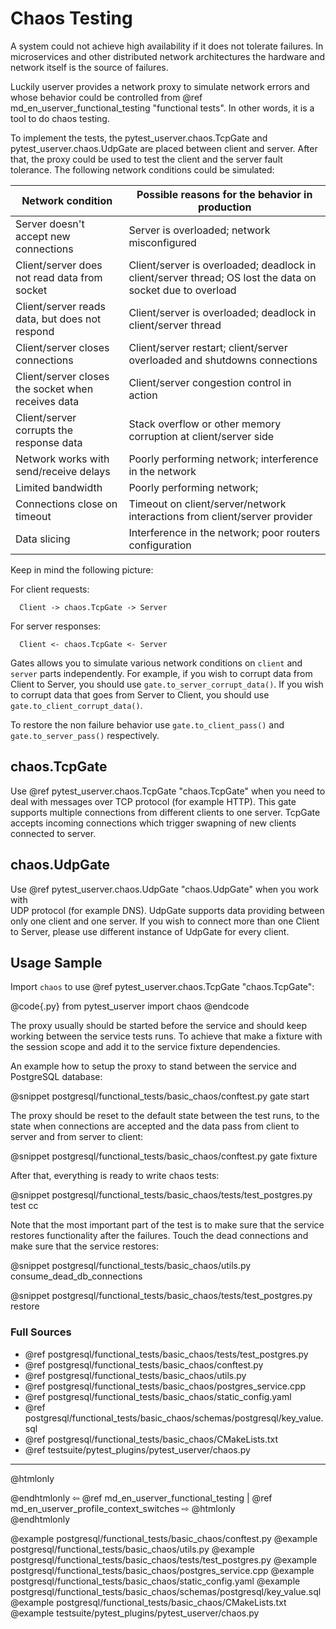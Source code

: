 # Chaos Testing

A system could not achieve high availability if it does not tolerate failures. In
microservices and other distributed network architectures the hardware and
network itself is the source of failures.

Luckily userver provides a network proxy to simulate network errors and whose
behavior could be controlled from
@ref md_en_userver_functional_testing "functional tests". In other
words, it is a tool to do chaos testing.

To implement the tests, the pytest_userver.chaos.TcpGate and pytest_userver.chaos.UdpGate 
are placed between client and server. After that, the proxy could be used to 
test the client and the server fault tolerance. The following network conditions
could be simulated: 

| Network condition                                   | Possible reasons for the behavior in production                 |
|-----------------------------------------------------|-----------------------------------------------------------------|
| Server doesn't accept new connections               | Server is overloaded; network misconfigured                     |
| Client/server does not read data from socket        | Client/server is overloaded; deadlock in client/server thread; OS lost the data on socket due to overload |
| Client/server reads data, but does not respond      | Client/server is overloaded; deadlock in client/server thread   |
| Client/server closes connections                    | Client/server restart; client/server overloaded and shutdowns connections |
| Client/server closes the socket when receives data  | Client/server congestion control in action                      |
| Client/server corrupts the response data            | Stack overflow or other memory corruption at client/server side |
| Network works with send/receive delays              | Poorly performing network; interference in the network          |
| Limited bandwidth                                   | Poorly performing network;                                      |
| Connections close on timeout                        | Timeout on client/server/network interactions from client/server provider |
| Data slicing                                        | Interference in the network; poor routers configuration         |



Keep in mind the following picture:

For client requests:
```
  Client -> chaos.TcpGate -> Server
```

For server responses:
```
  Client <- chaos.TcpGate <- Server
```

Gates allows you to simulate various network conditions on `client`
and `server` parts independently. For example, if you wish to corrupt data from
Client to Server, you should use `gate.to_server_corrupt_data()`. If you wish
to corrupt data that goes from Server to Client, you should use
`gate.to_client_corrupt_data()`.

To restore the non failure behavior use `gate.to_client_pass()` and
`gate.to_server_pass()` respectively.

## chaos.TcpGate

Use @ref pytest_userver.chaos.TcpGate "chaos.TcpGate" when you need to
deal with messages over TCP protocol (for example HTTP). This gate supports
multiple connections from different clients to one server. TcpGate accepts
incoming connections which trigger swapning of new clients connected to
server.

## chaos.UdpGate

Use @ref pytest_userver.chaos.UdpGate "chaos.UdpGate" when you work with  
UDP protocol (for example DNS). UdpGate supports data providing between 
only one client and one server. If you wish to connect more than one Client
to Server, please use different instance of UdpGate for every client.

## Usage Sample

Import `chaos` to use @ref pytest_userver.chaos.TcpGate "chaos.TcpGate":

@code{.py}
from pytest_userver import chaos
@endcode

The proxy usually should be started before the service and should keep working
between the service tests runs. To achieve that make a fixture with the session
scope and add it to the service fixture dependencies.

An example how to setup the proxy to stand between the service and PostgreSQL
database:

@snippet postgresql/functional_tests/basic_chaos/conftest.py  gate start

The proxy should be reset to the default state between the test runs, to the
state when connections are accepted and the data pass from client to server and
from server to client:

@snippet postgresql/functional_tests/basic_chaos/conftest.py  gate fixture

After that, everything is ready to write chaos tests:

@snippet postgresql/functional_tests/basic_chaos/tests/test_postgres.py  test cc

Note that the most important part of the test is to make sure that the service
restores functionality after the failures. Touch the dead connections and make
sure that the service restores:

@snippet postgresql/functional_tests/basic_chaos/utils.py  consume_dead_db_connections

@snippet postgresql/functional_tests/basic_chaos/tests/test_postgres.py  restore


### Full Sources

* @ref postgresql/functional_tests/basic_chaos/tests/test_postgres.py
* @ref postgresql/functional_tests/basic_chaos/conftest.py
* @ref postgresql/functional_tests/basic_chaos/utils.py
* @ref postgresql/functional_tests/basic_chaos/postgres_service.cpp
* @ref postgresql/functional_tests/basic_chaos/static_config.yaml
* @ref postgresql/functional_tests/basic_chaos/schemas/postgresql/key_value.sql
* @ref postgresql/functional_tests/basic_chaos/CMakeLists.txt
* @ref testsuite/pytest_plugins/pytest_userver/chaos.py

----------

@htmlonly <div class="bottom-nav"> @endhtmlonly
⇦ @ref md_en_userver_functional_testing | @ref md_en_userver_profile_context_switches ⇨
@htmlonly </div> @endhtmlonly

@example postgresql/functional_tests/basic_chaos/conftest.py
@example postgresql/functional_tests/basic_chaos/utils.py
@example postgresql/functional_tests/basic_chaos/tests/test_postgres.py
@example postgresql/functional_tests/basic_chaos/postgres_service.cpp
@example postgresql/functional_tests/basic_chaos/static_config.yaml
@example postgresql/functional_tests/basic_chaos/schemas/postgresql/key_value.sql
@example postgresql/functional_tests/basic_chaos/CMakeLists.txt
@example testsuite/pytest_plugins/pytest_userver/chaos.py
